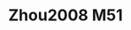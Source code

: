 # Zhou2008 M51
<a name="material" />
<script type="application/ld+json">

  {
    "@context": "https://schema.org/",
    "@type": "ChemicalSubstance",
    "http://purl.org/dc/terms/conformsTo":
      {
        "@type": "CreativeWork",
        "@id": "https://bioschemas.org/profiles/ChemicalSubstance/0.4-RELEASE/"
      },
    "@id": "https://egonw.github.io/nanowiki/nanowiki263.html#material",
    "name": "Zhou2008 M51",
    "sameAs: "http://127.0.0.1/mediawiki/index.php/Special:URIResolver/Zhou2008_M51"
  }
</script>

